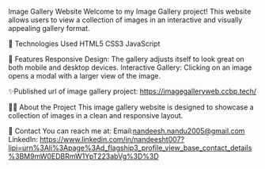 Image Gallery Website
Welcome to my Image Gallery project! This website allows users to view a collection of images in an interactive and visually appealing gallery format.

🔧 Technologies Used
HTML5
CSS3
JavaScript 


📸 Features
Responsive Design: The gallery adjusts itself to look great on both mobile and desktop devices.
Interactive Gallery: Clicking on an image opens a modal with a larger view of the image.

✨Published
url of image gallery project: https://imagegalleryweb.ccbp.tech/

🧑‍💻 About the Project
This image gallery website is designed to showcase a collection of images in a clean and responsive layout. 

💬 Contact
You can reach me at:
Email:nandeesh.nandu2005@gmail.com
LinkedIn: https://www.linkedin.com/in/nandeesht007?lipi=urn%3Ali%3Apage%3Ad_flagship3_profile_view_base_contact_details%3BM9mW0EDBRmW1YpT223abVg%3D%3D
